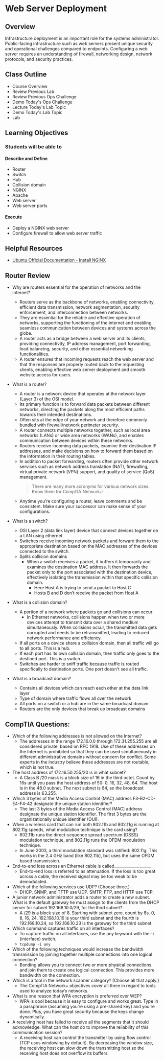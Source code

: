 # Web Server Deployment

## Overview

Infrastructure deployment is an important role for the systems administrator. Public-facing infrastructure such as web servers present unique security and operational challenges compared to endpoints. Configuring a web server requires an understanding of firewall, networking design, network protocols, and security practices.

## Class Outline

- Course Overview
- Review Previous Lab
- Review Previous Ops Challenge
- Demo Today's Ops Challenge
- Lecture Today's Lab Topic
- Demo Today's Lab Topic
- Lab

## Learning Objectives

### Students will be able to

#### Describe and Define

- Router
- Switch
- Hub
- Collision domain
- NGINX
- Apache
- Web server
- Web server ports

#### Execute

- Deploy a NGINX web server
- Configure firewall to allow web server traffic

## Helpful Resources

- [Ubuntu Official Documentation - Install NGINX](https://ubuntu.com/tutorials/install-and-configure-nginx#3-creating-our-own-website)

## Router Review

- Why are routers essential for the operation of networks and the internet?
  - Routers serve as the backbone of networks, enabling connectivity, efficient data transmission, network segmentation, security enforcement, and interconnection between networks.
  - They are essential for the reliable and effective operation of networks, supporting the functioning of the internet and enabling seamless communication between devices and systems across the globe.
  - A router acts as a bridge between a web server and its clients, providing connectivity, IP address management, port forwarding, load balancing, security, and other essential networking functionalities.
  - A router ensures that incoming requests reach the web server and that the responses are properly routed back to the requesting clients, enabling effective web server deployment and smooth website access for users.

- What is a router?
  - A router is a network device that operates at the network layer (Layer 3) of the OSI model.
  - Its primary function is to forward data packets between different networks, directing the packets along the most efficient paths towards their intended destinations.
  - Often sits at the edge of your network and therefore commonly bundled with firewall/network perimeter security.
  - A router connects multiple networks together, such as local area networks (LANs) or wide area networks (WANs), and enables communication between devices within these networks.
  - Routers receive incoming data packets, examine their destination IP addresses, and make decisions on how to forward them based on the information in their routing tables.
  - In addition to packet forwarding, routers often provide other network services such as network address translation (NAT), firewalling, virtual private network (VPN) support, and quality of service (QoS) management.
    > There are many more acronyms for various network sizes. Know them for CompTIA Network+!
  - Anytime you're configuring a router, leave comments and be consistent. Make sure your successor can make sense of your configurations.

- What is a switch?
  - OSI Layer 2 (data link layer) device that connect devices together on a LAN using ethernet
  - Switches receive incoming network packets and forward them to the appropriate destination based on the MAC addresses of the devices connected to the switch.
  - Splits collision domains
    - When a switch receives a packet, it buffers it temporarily and examines the destination MAC address. It then forwards the packet only to the port associated with the destination device, effectively isolating the transmission within that specific collision domain.
      - Here Host A is trying to send a packet to Host C
      - Hosts B and D don’t receive the packet from Host A

- What is a collision domain?
  - A portion of a network where packets go and collisions can occur
    - In Ethernet networks, collisions happen when two or more devices attempt to transmit data over a shared medium simultaneously. When collisions occur, the transmitted data gets corrupted and needs to be retransmitted, leading to reduced network performance and efficiency.
  - If all ports on a device share a collision domain, then all traffic will go to all ports. This is a hub.
  - If each port has its own collision domain, then traffic only goes to the destined port. This is a switch.
  - Switches are harder to sniff traffic because traffic is routed specifically to destination ports. One port doesn't see all traffic.

- What is a broadcast domain?
  - Contains all devices which can reach each other at the data link layer
  - Type of domain where traffic flows all over the network
  - All ports on a switch or a hub are in the same broadcast domain
  - Routers are the only devices that break up broadcast domains

## CompTIA Questions:
- Which of the following addresses is not allowed on the Internet?
  - The addresses in the range 172.16.0.0 through 172.31.255.255 are all considered private, based on RFC 1918. Use of these addresses on the Internet is prohibited so that they can be used simultaneously in different administrative domains without concern for conflict. Some experts in the industry believe these addresses are not routable, which is not true.
- The host address of 172.16.50.255/20 is in what subnet?
  - A Class B /20 mask is a block size of 16 in the third octet. Count by 16s until you pass the host address of 50: 0, 16, 32, 48, 64. The host is in the 48.0 subnet. The next subnet is 64, so the broadcast address is 63.255.
- Which 3 bytes of the Media Access Control (MAC) address F3-B2-CD-E4-F4-42 designate the unique station identifier?
  - The last 3 bytes of the Media Access Control (MAC) address designate the unique station identifier. The first 3 bytes are the organizationally unique identifier (OUI).
- When a wireless card that can run both 802.11b and 802.11g is running at 802.11g speeds, what modulation technique is the card using?
  - 802.11b runs the direct-sequence spread spectrum (DSSS) modulation technique, and 802.11g runs the OFDM modulation technique.
  - In June 2003, a third modulation standard was ratified: 802.11g. This works in the 2.4 GHz band (like 802.11b), but uses the same OFDM based transmission.
- End-to-end loss across an Ethernet cable is called___________________
  - End-to-end loss is referred to as attenuation. If the loss is too great across a cable, the received signal may be too weak to be demodulated.
- Which of the following services use UDP? (Choose three.)
  - DHCP, SNMP, and TFTP use UDP. SMTP, FTP, and HTTP use TCP.
- A junior network administrator adds a router to create a new subnet. What is the default gateway he must assign to the clients from the DHCP server for subnet 192.168.10.0/29, for the third subnet?
  - A /29 is a block size of 8. Starting with subnet zero, count by 8s. 0, 8, 16, 24. 192.168.10.16 is your third subnet and the fourth is 192.168.10.24, so 192.168.10.23 is the gateway for the third subnet.
- Which command captures traffic on all interfaces?
  - To capture traffic on all interfaces, use the any keyword with the -i (interface) switch.
  - `tcpdump -i any`
- Which of the following techniques would increase the bandwidth transmission by joining together multiple connections into one logical connection?
  - Bonding allows you to connect two or more physical connections and join them to create one logical connection. This provides more bandwidth on the connection.
- Which is a tool in the network scanner category? (Choose all that apply.)
  - The CompTIA Network+ objectives cover all three in regard to tools used to analyze today’s networks.
- What is one reason that WPA encryption is preferred over WEP?
  - WPA is cool because it is easy to configure and works great. Type in a passphrase (assuming you’re using a pre-shared key) and you’re done. Plus, you have great security because the keys change dynamically.
- A receiving host has failed to receive all the segments that it should acknowledge. What can the host do to improve the reliability of this communication session?
  - A receiving host can control the transmitter by using flow control (TCP uses windowing by default). By decreasing the window size, the receiving host can slow down the transmitting host so the receiving host does not overflow its buffers.